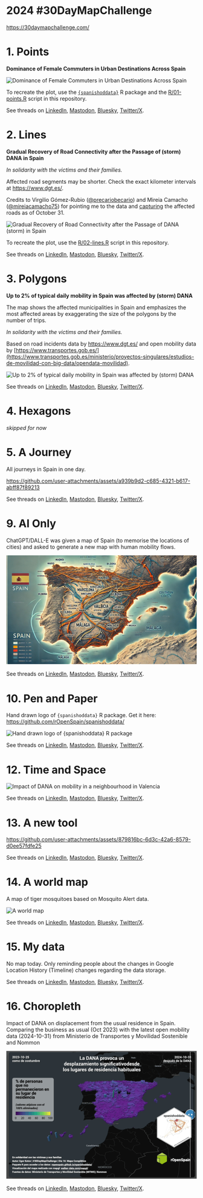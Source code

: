 

# 2024 \#30DayMapChallenge

<https://30daymapchallenge.com/>

# 1. Points

**Dominance of Female Commuters in Urban Destinations Across Spain**

![Dominance of Female Commuters in Urban Destinations Across
Spain](maps/01-points.svg)

To recreate the plot, use the
[`{spanishoddata}`](https://ropenspain.github.io/spanishoddata/) R
package and the [R/01-points.R](R/01-points.R) script in this
repository.

See threads on
[LinkedIn](https://www.linkedin.com/posts/egorkotov_30daymapchallenge-points-rstats-activity-7258040088348053504-gEX9),
[Mastodon](https://datasci.social/@EgorKotov/113406894220654694),
[Bluesky](https://bsky.app/profile/egorkotov.bsky.social/post/3l7tvg2nzlq2w),
[Twitter/X](https://x.com/EgorKotov/status/1852274386298167504).

# 2. Lines

**Gradual Recovery of Road Connectivity after the Passage of (storm)
DANA in Spain**

*In solidarity with the victims and their families.*

Affected road segments may be shorter. Check the exact kilometer
intervals at https://www.dgt.es/.

Credits to Virgilio Gómez-Rubio
([@precariobecario](https://x.com/precariobecario)) and Mireia Camacho
([@mireiacamacho75](https://x.com/mireiacamacho75)) for pointing me to
the data and
[capturing](https://github.com/DataMirai/ShinyCarreterasInundaciones/blob/main/carreteras_cortadas.csv)
the affected roads as of October 31.

![Gradual Recovery of Road Connectivity after the Passage of DANA
(storm) in Spain](maps/02-lines.png)

To recreate the plot, use the [R/02-lines.R](R/02-lines.R) script in
this repository.

See threads on
[LinkedIn](https://www.linkedin.com/posts/egorkotov_30daymapchallenge-lines-roads-activity-7258387373883801600-xX3d),
[Mastodon](https://datasci.social/@EgorKotov/113412609537680635),
[Bluesky](https://bsky.app/profile/egorkotov.bsky.social/post/3l7xdzgeher2d),
[Twitter/X](https://x.com/EgorKotov/status/1852639535668359633).

# 3. Polygons

**Up to 2% of typical daily mobility in Spain was affected by (storm)
DANA**

The map shows the affected municipalities in Spain and emphasizes the
most affected areas by exaggerating the size of the polygons by the
number of trips.

*In solidarity with the victims and their families.*

Based on road incidents data by <https://www.dgt.es/> and open mobility
data by
[https://www.transportes.gob.es/](https://www.transportes.gob.es/ministerio/proyectos-singulares/estudios-de-movilidad-con-big-data/opendata-movilidad).

![Up to 2% of typical daily mobility in Spain was affected by (storm)
DANA](maps/03-polygons.svg)

See threads on
[LinkedIn](https://www.linkedin.com/posts/egorkotov_30daymapchallenge-polygons-spain-activity-7258857807637004288-H9ww),
[Mastodon](https://datasci.social/@EgorKotov/113419659708438464),
[Bluesky](https://bsky.app/profile/egorkotov.bsky.social/post/3la2ie6nyoa2r),
[Twitter/X](https://x.com/EgorKotov/status/1853091018725302381).

# 4. Hexagons

*skipped for now*

# 5. A Journey

All journeys in Spain in one day.

https://github.com/user-attachments/assets/a939b9d2-c685-4321-b617-abff87f89213

See threads on
[LinkedIn](https://www.linkedin.com/posts/egorkotov_30daymapchallenge-journey-activity-7259507774324195328-Dnxx),
[Mastodon](https://datasci.social/@EgorKotov/113432261713732931),
[Bluesky](https://bsky.app/profile/egorkotov.bsky.social/post/3laa3h4fr5e2z),
[Twitter/X](https://x.com/EgorKotov/status/1853726331038540163).

# 9. AI Only

ChatGPT/DALL-E was given a map of Spain (to memorise the locations of
cities) and asked to generate a new map with human mobility flows.

![AI Only](maps/09-ai-only.jpg)

See threads on
[LinkedIn](https://www.linkedin.com/posts/egorkotov_30daymapchallenge-aiabronly-humanmobility-activity-7261050165346668545-1dZm),
[Mastodon](https://datasci.social/@EgorKotov/113453863690205418),
[Bluesky](https://bsky.app/profile/egorkotov.bsky.social/post/3lajocu6eu223),
[Twitter/X](https://x.com/EgorKotov/status/1855280788847181909).

# 10. Pen and Paper

Hand drawn logo of `{spanishoddata}` R package. Get it here:
https://github.com/rOpenSpain/spanishoddata/

![Hand drawn logo of `{spanishoddata}` R
package](maps/10-pen-and-paper.jpg)

See threads on
[LinkedIn](https://www.linkedin.com/posts/egorkotov_30daymapchallenge-penandpaper-rstats-activity-7261377898064883713-WOMS),
[Mastodon](https://datasci.social/@EgorKotov/113459011680094552),
[Bluesky](https://bsky.app/profile/egorkotov.bsky.social/post/3lalxovcaxk2i),
[Twitter/X](https://x.com/EgorKotov/status/1855611133941436661).

# 12. Time and Space

![Impact of DANA on mobility in a neighbourhood in
Valencia](maps/12-time-and-space.png)

See threads on
[LinkedIn](https://www.linkedin.com/posts/egorkotov_30daymapchallenge-timeandspace-dana-activity-7262140965237215233-gvf4),
[Mastodon](https://datasci.social/@EgorKotov/113470963311439758),
[Bluesky](https://bsky.app/profile/egorkotov.bsky.social/post/3larbjwx4h22g),
[Twitter/X](https://x.com/EgorKotov/status/1856377020919197754).

# 13. A new tool

https://github.com/user-attachments/assets/879816bc-6d3c-42a6-8579-d0ee57fdfe25

See threads on
[LinkedIn](https://www.linkedin.com/posts/egorkotov_30daymapchallenge-anewtool-rstats-activity-7262600544597299200-qoyS),
[Mastodon](https://datasci.social/@EgorKotov/113478160396865901),
[Bluesky](https://bsky.app/profile/egorkotov.bsky.social/post/3laui3uvxns24),
[Twitter/X](https://x.com/EgorKotov/status/1856837595797340645).

# 14. A world map

A map of tiger mosquitoes based on Mosquito Alert data.

![A world map](maps/14-a-world-map.gif)

See threads on
[LinkedIn](https://www.linkedin.com/posts/egorkotov_30daymapchallenge-world-mosquitoalert-activity-7262945628412866561-cLvi),
[Mastodon](https://datasci.social/@EgorKotov/113483578124191960),
[Bluesky](https://bsky.app/profile/egorkotov.bsky.social/post/3lawu5csxtk2a),
[Twitter/X](https://x.com/EgorKotov/status/1857182468731986332).

# 15. My data

No map today. Only reminding people about the changes in Google Location
History (Timeline) changes regarding the data storage.

See threads on
[LinkedIn](https://www.linkedin.com/posts/egorkotov_30daymapchallenge-mydata-yourdata-activity-7263324889019830272-OKao),
[Mastodon](https://datasci.social/@EgorKotov/113489453833508556),
[Bluesky](https://bsky.app/profile/egorkotov.bsky.social/post/3lazib5qzbk2h),
[Twitter/X](https://x.com/EgorKotov/status/1857559979563049423).

# 16. Choropleth

Impact of DANA on displacement from the usual residence in Spain.
Comparing the business as usual (Oct 2023) with the latest open mobility
data (2024-10-31) from Ministerio de Transportes y Movilidad Sostenible
and Nommon

![Choropleth](maps/16-choropleth.gif)

See threads on
[LinkedIn](https://www.linkedin.com/posts/egorkotov_30daymapchallenge-choropleth-dana-activity-7263727106877014016-5n8w),
[Mastodon](https://datasci.social/@EgorKotov/113495771006423617),
[Bluesky](https://bsky.app/profile/egorkotov.bsky.social/post/3lb4bsfoa4s2d),
[Twitter/X](https://x.com/EgorKotov/status/1857964514739687562).
